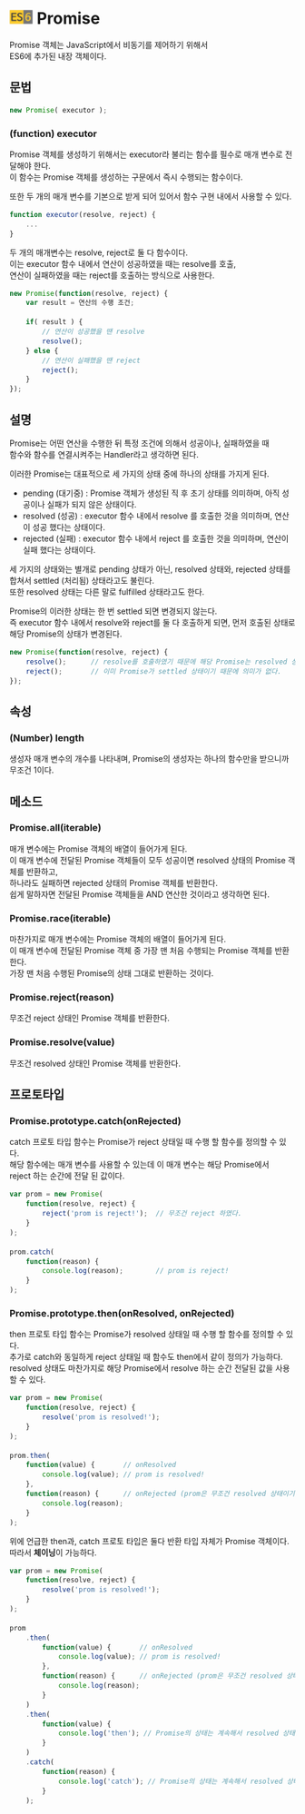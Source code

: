 # <img src="../../image/es6.png" height="25" title="ECMAScript6"> Promise
Promise 객체는 JavaScript에서 비동기를 제어하기 위해서  
ES6에 추가된 내장 객체이다.

## 문법
```js
new Promise( executor );
```

### (function) executor
Promise 객체를 생성하기 위해서는 executor라 불리는 함수를 필수로 매개 변수로 전달해야 한다.  
이 함수는 Promise 객체를 생성하는 구문에서 즉시 수행되는 함수이다.

또한 두 개의 매개 변수를 기본으로 받게 되어 있어서 함수 구현 내에서 사용할 수 있다.  
```js
function executor(resolve, reject) {
	...
}
```
두 개의 매개변수는 resolve, reject로 둘 다 함수이다.  
이는 executor 함수 내에서 연산이 성공하였을 때는 resolve를 호출,  
연산이 실패하였을 때는 reject를 호출하는 방식으로 사용한다.
```js
new Promise(function(resolve, reject) {
	var result = 연산의 수행 조건;
	
	if( result ) {
		// 연산이 성공했을 땐 resolve
		resolve();
	} else {
		// 연산이 실패했을 땐 reject
		reject();
	}
});
```

## 설명
Promise는 어떤 연산을 수행한 뒤 특정 조건에 의해서 성공이나, 실패하였을 때  
함수와 함수를 연결시켜주는 Handler라고 생각하면 된다.  

이러한 Promise는 대표적으로 세 가지의 상태 중에 하나의 상태를 가지게 된다.
* pending (대기중) : Promise 객체가 생성된 직 후 초기 상태를 의미하며, 아직 성공이나 실패가 되지 않은 상태이다.
* resolved (성공) : executor 함수 내에서 resolve 를 호출한 것을 의미하며, 연산이 성공 했다는 상태이다.
* rejected (실패) : executor 함수 내에서 reject 를 호출한 것을 의미하며, 연산이 실패 했다는 상태이다.

세 가지의 상태와는 별개로 pending 상태가 아닌, resolved 상태와, rejected 상태를 합쳐서 settled (처리됨) 상태라고도 불린다.  
또한 resolved 상태는 다른 말로 fulfilled 상태라고도 한다.

Promise의 이러한 상태는 한 번 settled 되면 변경되지 않는다.  
즉 executor 함수 내에서 resolve와 reject를 둘 다 호출하게 되면, 먼저 호출된 상태로 해당 Promise의 상태가 변경된다.

```js
new Promise(function(resolve, reject) {
	resolve();		// resolve를 호출하였기 때문에 해당 Promise는 resolved 상태로 변경된다.
	reject();		// 이미 Promise가 settled 상태이기 때문에 의미가 없다.
});
```

## 속성

### (Number) length
생성자 매개 변수의 개수를 나타내며, Promise의 생성자는 하나의 함수만을 받으니까 무조건 1이다.

## 메소드

### Promise.all(iterable)
매개 변수에는 Promise 객체의 배열이 들어가게 된다.  
이 매개 변수에 전달된 Promise 객체들이 모두 성공이면 resolved 상태의 Promise 객체를 반환하고,  
하나라도 실패하면 rejected 상태의 Promise 객체를 반환한다.  
쉽게 말하자면 전달된 Promise 객체들을 AND 연산한 것이라고 생각하면 된다.

### Promise.race(iterable)
마찬가지로 매개 변수에는 Promise 객체의 배열이 들어가게 된다.  
이 매개 변수에 전달된 Promise 객체 중 가장 맨 처음 수행되는 Promise 객체를 반환한다.  
가장 맨 처음 수행된 Promise의 상태 그대로 반환하는 것이다.

### Promise.reject(reason)
무조건 reject 상태인 Promise 객체를 반환한다.  

### Promise.resolve(value)
무조건 resolved 상태인 Promise 객체를 반환한다.

## 프로토타입

### Promise.prototype.catch(onRejected)
catch 프로토 타입 함수는 Promise가 reject 상태일 때 수행 할 함수를 정의할 수 있다.  
해당 함수에는 매개 변수를 사용할 수 있는데 이 매개 변수는 해당 Promise에서  
reject 하는 순간에 전달 된 값이다.

```js
var prom = new Promise(
	function(resolve, reject) {
		reject('prom is reject!');	// 무조건 reject 하였다.
	}
);

prom.catch(
	function(reason) {
		console.log(reason);		// prom is reject!
	}
);
```

### Promise.prototype.then(onResolved, onRejected)
then 프로토 타입 함수는 Promise가 resolved 상태일 때 수행 할 함수를 정의할 수 있다.  
추가로 catch와 동일하게 reject 상태일 때 함수도 then에서 같이 정의가 가능하다.  
resolved 상태도 마찬가지로 해당 Promise에서 resolve 하는 순간 전달된 값을 사용할 수 있다.

```js
var prom = new Promise(
	function(resolve, reject) {
		resolve('prom is resolved!');
	}
);

prom.then(
	function(value) {		// onResolved
		console.log(value);	// prom is resolved!
	},
	function(reason) {		// onRejected (prom은 무조건 resolved 상태이기 때문에 호출되지 않음)
		console.log(reason);
	}
);
```

위에 언급한 then과, catch 프로토 타입은 둘다 반환 타입 자체가 Promise 객체이다.  
따라서 **체이닝**이 가능하다.
```js
var prom = new Promise(
	function(resolve, reject) {
		resolve('prom is resolved!');
	}
);

prom
	.then(
		function(value) {		// onResolved
			console.log(value);	// prom is resolved!
		},
		function(reason) {		// onRejected (prom은 무조건 resolved 상태이기 때문에 호출되지 않음)
			console.log(reason);
		}
	)
	.then(
		function(value) {
			console.log('then'); // Promise의 상태는 계속해서 resolved 상태이기 때문에 계속 호출된다.
		}
	)
	.catch(
		function(reason) {
			console.log('catch'); // Promise의 상태는 계속해서 resolved 상태이기 때문에 호출되지 않는다.
		}
	);
```

